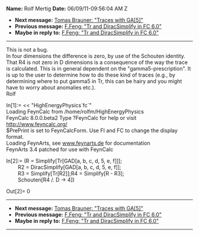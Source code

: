 **Name:** Rolf Mertig
**Date:** 06/09/11-09:56:04 AM Z

  - **Next message:** [Tomas Brauner: "Traces with
    GA[5]"](0638.html)
  - **Previous message:** [F.Feng: "Tr and DiracSimplify in FC
    6.0"](0636.html)
  - **Maybe in reply to:** [F.Feng: "Tr and DiracSimplify in FC
    6.0"](0636.html)

-----

This is not a bug.  
In four dimensions the difference is zero, by use of the Schouten
identity.  
That R4 is not zero in D dimensions is a consequence of the way the
trace is calculated. This is in general dependent on the
"gamma5-prescription". It is up to the user to determine how to do these
kind of traces (e.g., by determining where to put gamma5 in Tr, this can
be hairy and you might have to worry about anomalies etc.).  
Rolf  

In[1]:= \<\< "HighEnergyPhysics\`fc\`"  
Loading FeynCalc from /home/rolfm/HighEnergyPhysics  
FeynCalc 8.0.0.beta2 Type ?FeynCalc for help or visit
<http://www.feyncalc.org/>  
$PrePrint is set to FeynCalcForm. Use FI and FC to change the display
format.  
Loading FeynArts, see www.feynarts.de for documentation  
FeynArts 3.4 patched for use with FeynCalc  

In[2]:= (R = Simplify[Tr[GAD[a, b, c, d, 5, e,
f]]];  
        R2 = DiracSimplify[GAD[a, b, c, d, 5, e, f]];  
        R3 = Simplify[Tr[R2]];R4 = Simplify[R -
R3];  
        Schouten[R4 /. D -\> 4])  

Out[2]= 0  

-----

  - **Next message:** [Tomas Brauner: "Traces with
    GA[5]"](0638.html)
  - **Previous message:** [F.Feng: "Tr and DiracSimplify in FC
    6.0"](0636.html)
  - **Maybe in reply to:** [F.Feng: "Tr and DiracSimplify in FC
    6.0"](0636.html)

-----

